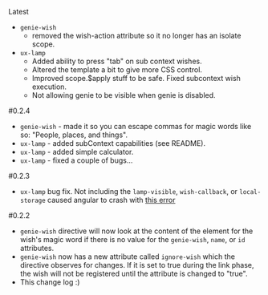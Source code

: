 Latest

 - `genie-wish`
   - removed the wish-action attribute so it no longer has an isolate scope.
 - `ux-lamp`
   - Added ability to press "tab" on sub context wishes.
   - Altered the template a bit to give more CSS control.
   - Improved scope.$apply stuff to be safe. Fixed subcontext wish execution.
   - Not allowing genie to be visible when genie is disabled.

#0.2.4

 - `genie-wish` - made it so you can escape commas for magic words like so: "People\, places\, and things".
 - `ux-lamp` - added subContext capabilities (see README).
 - `ux-lamp` - added simple calculator.
 - `ux-lamp` - fixed a couple of bugs...

#0.2.3

 - `ux-lamp` bug fix. Not including the `lamp-visible`, `wish-callback`,
 or `local-storage` caused angular to crash with [this error](http://docs.angularjs.org/error/$compile:nonassign?p0=undefined&p1=uxLamp)

#0.2.2

 - `genie-wish` directive will now look at the content of the element
 for the wish's magic word if there is no value for the `genie-wish`,
 `name`, or `id` attributes.
 - `genie-wish` now has a new attribute called `ignore-wish` which
 the directive observes for changes. If it is set to true during the
 link phase, the wish will not be registered until the attribute is
 changed to "true".
 - This change log :)